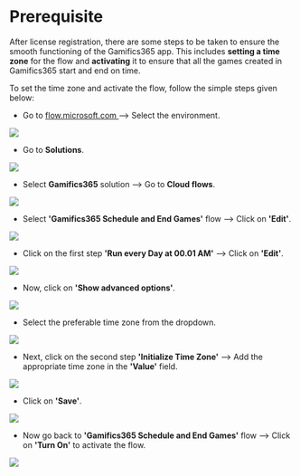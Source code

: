# Prerequisite

After license registration, there are some steps to be taken to ensure the smooth functioning of the Gamifics365 app. This includes **setting a time zone** for the flow and **activating** it to ensure that all the games created in Gamifics365 start and end on time.&#x20;

To set the time zone and activate the flow, follow the simple steps given below:

* Go to [flow.microsoft.com ](https://us.flow.microsoft.com/en-us/)--> Select the environment.&#x20;

![](../.gitbook/assets/Prereq\_4.png)

* Go to **Solutions**.&#x20;

![](../.gitbook/assets/Prereq\_5.png)

* Select **Gamifics365** solution --> Go to **Cloud flows**.

![](../.gitbook/assets/Flow\_3.png)

* Select **'Gamifics365 Schedule and End Games'** flow --> Click on **'Edit'**.

![](../.gitbook/assets/Flow\_4.png)

* Click on the first step **'Run every Day at 00.01 AM'** --> Click on **'Edit'**.

![](<../.gitbook/assets/Flow\_5 (1).png>)

* Now, click on **'Show advanced options'**.

![](../.gitbook/assets/Flow\_6.png)

* Select the preferable time zone from the dropdown.

![](../.gitbook/assets/Flow\_7.png)

* Next, click on the second step **'Initialize Time Zone'** --> Add the appropriate time zone in the **'Value'** field.

![](../.gitbook/assets/Flow\_8.png)

* Click on **'Save'**.

![](../.gitbook/assets/Flow\_10.png)

* Now go back to **'Gamifics365 Schedule and End Games'** flow --> Click on **'Turn On'** to activate the flow.

![](../.gitbook/assets/Flow\_11.png)
